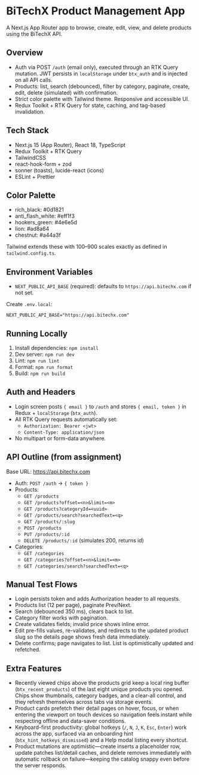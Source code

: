 # BiTechX Product Management App

A Next.js App Router app to browse, create, edit, view, and delete products using the BiTechX API.

## Overview
- Auth via POST `/auth` (email only), executed through an RTK Query mutation. JWT persists in `localStorage` under `btx_auth` and is injected on all API calls.
- Products: list, search (debounced), filter by category, paginate, create, edit, delete (simulated) with confirmation.
- Strict color palette with Tailwind theme. Responsive and accessible UI.
- Redux Toolkit + RTK Query for state, caching, and tag-based invalidation.

## Tech Stack
- Next.js 15 (App Router), React 18, TypeScript
- Redux Toolkit + RTK Query
- TailwindCSS
- react-hook-form + zod
- sonner (toasts), lucide-react (icons)
- ESLint + Prettier

## Color Palette
- rich_black: #0d1821
- anti_flash_white: #eff1f3
- hookers_green: #4e6e5d
- lion: #ad8a64
- chestnut: #a44a3f

Tailwind extends these with 100–900 scales exactly as defined in `tailwind.config.ts`.

## Environment Variables
- `NEXT_PUBLIC_API_BASE` (required): defaults to `https://api.bitechx.com` if not set.

Create `.env.local`:
```
NEXT_PUBLIC_API_BASE="https://api.bitechx.com"
```

## Running Locally
1. Install dependencies: `npm install`
2. Dev server: `npm run dev`
3. Lint: `npm run lint`
4. Format: `npm run format`
5. Build: `npm run build`

## Auth and Headers
- Login screen posts `{ email }` to `/auth` and stores `{ email, token }` in Redux + `localStorage` (`btx_auth`).
- All RTK Query requests automatically set:
  - `Authorization: Bearer <jwt>`
  - `Content-Type: application/json`
- No multipart or form-data anywhere.

## API Outline (from assignment)
Base URL: https://api.bitechx.com
- Auth: `POST /auth` -> `{ token }`
- Products:
  - `GET /products`
  - `GET /products?offset=<n>&limit=<m>`
  - `GET /products?categoryId=<uuid>`
  - `GET /products/search?searchedText=<q>`
  - `GET /products/:slug`
  - `POST /products`
  - `PUT /products/:id`
  - `DELETE /products/:id` (simulates 200, returns id)
- Categories:
  - `GET /categories`
  - `GET /categories?offset=<n>&limit=<m>`
  - `GET /categories/search?searchedText=<q>`

## Manual Test Flows
- Login persists token and adds Authorization header to all requests.
- Products list (12 per page), paginate Prev/Next.
- Search (debounced 350 ms), clears back to list.
- Category filter works with pagination.
- Create validates fields; invalid price shows inline error.
- Edit pre-fills values, re-validates, and redirects to the updated product slug so the details page shows fresh data immediately.
- Delete confirms; page navigates to list. List is optimistically updated and refetched.

## Extra Features
- Recently viewed chips above the products grid keep a local ring buffer (`btx_recent_products`) of the last eight unique products you opened. Chips show thumbnails, category badges, and a clear-all control, and they refresh themselves across tabs via storage events.
- Product cards prefetch their detail pages on hover, focus, or when entering the viewport on touch devices so navigation feels instant while respecting offline and data-saver conditions.
- Keyboard-first productivity: global hotkeys (`/`, `N`, `J`, `K`, `Esc`, `Enter`) work across the app, surfaced via an onboarding hint (`btx_hint_hotkeys_dismissed`) and a Help modal listing every shortcut.
- Product mutations are optimistic—create inserts a placeholder row, update patches list/detail caches, and delete removes immediately with automatic rollback on failure—keeping the catalog snappy even before the server responds.